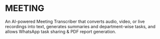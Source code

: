 # MEETING
An AI-powered Meeting Transcriber that converts audio, video, or live recordings into text, generates summaries and department-wise tasks, and allows WhatsApp task sharing &amp; PDF report generation.
